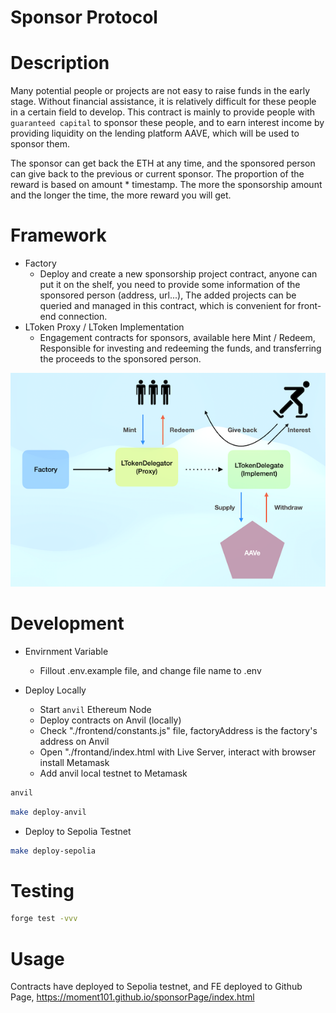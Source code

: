Sponsor Protocol
=================

# Description

Many potential people or projects are not easy to raise funds in the early stage. Without financial assistance, it is relatively difficult for these people in a certain field to develop. This contract is mainly to provide people with  `guaranteed capital` to sponsor these people, and to earn interest income by providing liquidity on the lending platform AAVE, which will be used to sponsor them.

The sponsor can get back the ETH at any time, and the sponsored person can give back to the previous or current sponsor. The proportion of the reward is based on amount * timestamp. The more the sponsorship amount and the longer the time, the more reward you will get.

# Framework


  -   Factory
      - Deploy and create a new sponsorship project contract, anyone can put it on the shelf, you need to provide some information of the sponsored person (address, url...),
     The added projects can be queried and managed in this contract, which is convenient for front-end connection.
-   LToken Proxy / LToken Implementation
    - Engagement contracts for sponsors, available here Mint / Redeem,
     Responsible for investing and redeeming the funds, and transferring the proceeds to the sponsored person.


![plot](./plot.png)

# Development



-   Envirnment Variable
    -   Fillout .env.example file, and change file name to .env

-   Deploy Locally
    -   Start  `anvil`  Ethereum Node
    -   Deploy contracts on Anvil (locally)
    - Check "./frontend/constants.js" file, factoryAddress is the factory's address on Anvil
    - Open "./frontand/index.html with Live Server, interact with browser install Metamask
    - Add anvil local testnet to Metamask

```sh
anvil
```

```sh
make deploy-anvil
```

-   Deploy to Sepolia Testnet

```sh
make deploy-sepolia
```

# Testing

```sh
forge test -vvv
```


# Usage

Contracts have deployed to Sepolia testnet, and FE deployed to Github Page,
https://moment101.github.io/sponsorPage/index.html